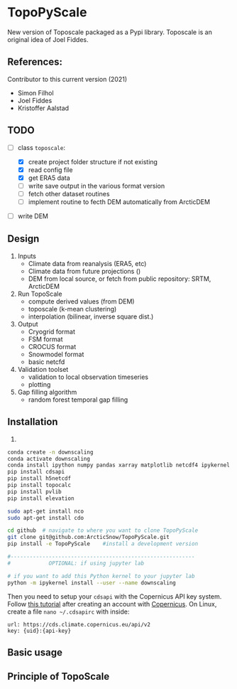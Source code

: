 # TopoPyScale
New version of Toposcale packaged as a Pypi library. Toposcale is an original idea of Joel Fiddes. 

**References:**
- 

Contributor to this current version (2021)
- Simon Filhol
- Joel Fiddes
- Kristoffer Aalstad

## TODO

- [ ] class `toposcale`:
    - [x] create project folder structure if not existing
    - [x] read config file
    - [x] get ERA5 data
    - [ ] write save output in the various format version
    - [ ] fetch other dataset routines
    - [ ] implement routine to fecth DEM automatically from ArcticDEM
- [ ] write DEM


## Design

1. Inputs
    - Climate data from reanalysis (ERA5, etc)
    - Climate data from future projections ()
    - DEM from local source, or fetch from public repository: SRTM, ArcticDEM
2. Run TopoScale
    - compute derived values (from DEM)
    - toposcale (k-mean clustering)
    - interpolation (bilinear, inverse square dist.)
3. Output
    - Cryogrid format
    - FSM format
    - CROCUS format
    - Snowmodel format
    - basic netcfd
4. Validation toolset
    - validation to local observation timeseries
    - plotting
5. Gap filling algorithm
    - random forest temporal gap filling
    
## Installation

1. 
```bash
conda create -n downscaling
conda activate downscaling
conda install ipython numpy pandas xarray matplotlib netcdf4 ipykernel scikit-learn rasterio
pip install cdsapi
pip install h5netcdf
pip install topocalc
pip install pvlib
pip install elevation

sudo apt-get install nco
sudo apt-get install cdo

cd github  # navigate to where you want to clone TopoPyScale
git clone git@github.com:ArcticSnow/TopoPyScale.git
pip install -e TopoPyScale    #install a development version

#----------------------------------------------------------
#            OPTIONAL: if using jupyter lab

# if you want to add this Python kernel to your jupyter lab
python -m ipykernel install --user --name downscaling
```

Then you need to setup your `cdsapi` with the Copernicus API key system. Follow [this tutorial](https://cds.climate.copernicus.eu/api-how-to#install-the-cds-api-key) after creating an account with [Copernicus](https://cds.climate.copernicus.eu/). On Linux, create a file `nano ~/.cdsapirc` with inside:

```
url: https://cds.climate.copernicus.eu/api/v2
key: {uid}:{api-key}
```


## Basic usage

## Principle of TopoScale